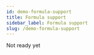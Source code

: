 ```yaml
---
id: demo-formula-support
title: Formula support
sidebar_label: Formula support
slug: /demo-formula-support
---
```


Not ready yet
